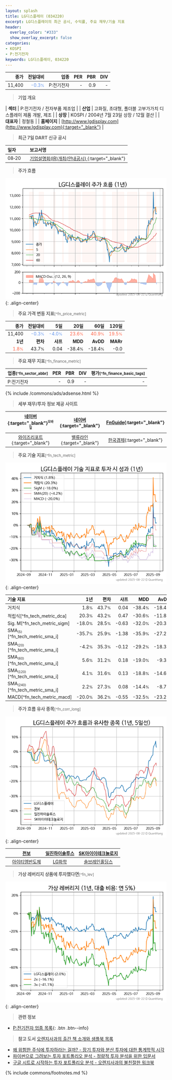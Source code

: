 ```yaml
---
layout: splash
title: LG디스플레이 (034220)
excerpt: LG디스플레이의 최근 공시, 수익률, 주요 재무/기술 지표
header:
  overlay_color: "#333"
  show_overlay_excerpt: false
categories:
- KOSPI
- P:전기전자
keywords: LG디스플레이, 034220
---
```


| **종가** | **전일대비** | **업종** | **PER** | **PBR** | **DIV** |
| -------: | -----------: | -------: | ------: | ------: | ------: |
| 11,400 | <span style="color: cornflowerblue">-0.3<small>%</small></span> | P:전기전자 | - | 0.9 | - |

<!-- more -->


> **기업 개요**<a id="company"></a>

| <span style="white-space:nowrap;">**섹터**</span> | P:전기전자 / 전자부품 제조업 |
| <span style="white-space:nowrap;">**산업**</span> | 고화질, 초대형, 폴더블 고부가가치 디스플레이 제품 개발, 제조 |
| <span style="white-space:nowrap;">**상장**</span> | KOSPI / 2004년 7월 23일 상장 / 12월 결산 |
| <span style="white-space:nowrap;">**대표자**</span> | 정철동 |
| <span style="white-space:nowrap;">**홈페이지**</span> | [http://www.lgdisplay.com](http://www.lgdisplay.com){:target="_blank"} |


> **최근 7일 DART 신규 공시**<a id="dart"></a>

| **일자** |      | **보고서명** |
| :------- | :--- | :----------- |
| 08&#x2011;20 | | [기업설명회(IR)개최(안내공시)              ](https://dart.fss.or.kr/dsaf001/main.do?rcpNo=20250820800284){:target="_blank"} |


> **주가 흐름**<a id="price"></a>

![034220](/stock/images/034220.png){: .align-center}


> **주요 가격 변동 지표**<small>[^fn_price_metric]</small>

| **종가** | **전일대비** | **5일** | **20일** | **60일** | **120일** |
| -------: | -----------: | ------: | -------: | -------: | --------: |
| 11,400 | <span style="color: cornflowerblue">-0.3<small>%</small></span> | <span style="color: cornflowerblue">-4.0<small>%</small></span> | <span style="color: tomato">23.6<small>%</small></span> | <span style="color: tomato">40.9<small>%</small></span> | <span style="color: tomato">19.5<small>%</small></span> |
| **1년** | **편차** | **샤프** | **MDD** | **AvDD** | **MARr** |
| <span style="color: tomato">1.8<small>%</small></span> | 43.7<small>%</small> | 0.04 | -38.4<small>%</small> | -18.4<small>%</small> | -0.0 |


> **주요 재무 지표**<small>[^fn_finance_metric]</small>

| **업종**<small>[^fn_sector_abbr]</small> | **PER** | **PBR** | **DIV** | **평가**<small>[^fn_finance_basic_tags]</small> |
| :--------------------------------------- | ------: | ------: | ------: | ----------------------------------------------: |
| P:전기전자 | - | 0.9 | - | - |



{% include /commons/ads/adsense.html %}

> **세부 재무/투자 정보 제공 사이트**

| [네이버](https://m.stock.naver.com/domestic/stock/034220/finance/summary){:target="_blank"}<sup><small>모바일</small></sup> | [네이버](https://finance.naver.com/item/coinfo.naver?code=034220){:target="_blank"} | [FnGuide](https://comp.fnguide.com/SVO2/ASP/SVD_Invest.asp?gicode=A034220&MenuYn=Y){:target="_blank"} |
| :---: | :---: | :---: |
| [와이즈리포트](https://comp.wisereport.co.kr/company/c1040001.aspx?cmp_cd=034220){:target="_blank"} | [밸류라인](https://www.valueline.co.kr/finance/summary/034220){:target="_blank"} | [한국경제](https://markets.hankyung.com/stock/034220/financial-summary){:target="_blank"} |


> **주요 기술 지표**<small>[^fn_tech_metric]</small>


![034220](/stock/images/034220_tech.png){: .align-center}

| **기술 지표** | **1년** | **편차** | **샤프** | **MDD** | **AvDD** |
| :------------ | ------: | -----------: | -------: | ------: | -------: |
| 거치식 | 1.8<small>%</small> | 43.7<small>%</small> | 0.04 | -38.4<small>%</small> | -18.4<small>%</small> |
| 적립식[^fn_tech_metric_dca] | 20.3<small>%</small> | 43.2<small>%</small> | 0.47 | -30.6<small>%</small> | -11.8<small>%</small> |
| Sig. M[^fn_tech_metric_sigm] | -18.0<small>%</small> | 28.5<small>%</small> | -0.63 | -32.0<small>%</small> | -20.3<small>%</small> |
| SMA<small><sub>(5)</sub></small>[^fn_tech_metric_sma_i] | -35.7<small>%</small> | 25.9<small>%</small> | -1.38 | -35.9<small>%</small> | -27.2<small>%</small> |
| SMA<small><sub>(20)</sub></small>[^fn_tech_metric_sma_i] | -4.2<small>%</small> | 35.3<small>%</small> | -0.12 | -29.2<small>%</small> | -18.3<small>%</small> |
| SMA<small><sub>(60)</sub></small>[^fn_tech_metric_sma_i] | 5.6<small>%</small> | 31.2<small>%</small> | 0.18 | -19.0<small>%</small> | -9.3<small>%</small> |
| SMA<small><sub>(120)</sub></small>[^fn_tech_metric_sma_i] | 4.1<small>%</small> | 31.6<small>%</small> | 0.13 | -18.8<small>%</small> | -14.6<small>%</small> |
| SMA<small><sub>(240)</sub></small>[^fn_tech_metric_sma_i] | 2.2<small>%</small> | 27.3<small>%</small> | 0.08 | -14.4<small>%</small> | -8.7<small>%</small> |
| MACD[^fn_tech_metric_macd] | -20.0<small>%</small> | 36.2<small>%</small> | -0.55 | -32.5<small>%</small> | -23.2<small>%</small> |


> **주가 흐름 유사 종목**<a id="corr"></a><small>[^fn_corr_long]</small>

![034220](/stock/images/034220_corr.png){: .align-center}

|       | [천보](/278280/) | [일진하이솔루스](/271940/) | [SK아이이테크놀로지](/361610/) |
| :---: | :------------------------------------: | :------------------------------------: | :------------------------------------: |
|       | [아이티엠반도체](/084850/) | [LG화학](/051910/) | [솔브레인홀딩스](/036830/) |


> **가상 레버리지 상품에 투자했다면**<a id="2x"></a><small>[^fn_lev]</small>

![034220](/stock/images/034220_2x.png){: .align-center}


> **관련 정보**

- [P:전기전자 업종 목록](/stats/sector/kospi_업종_전기전자_종목/){: .btn .btn--info}

> **참고 도서** [오렌지사과의 출간 책 소개와 샘플북 목록](https://kongdori.tistory.com/691)

- [왜 위험한 주식에 투자하라는 걸까? - 장기 투자와 분산 투자에 대한 통계학적 시각](https://kongdori.tistory.com/421)
- [파이썬으로 그려보는 투자 포트폴리오 분석  - 정량적 투자 분석을 위한 입문서](https://kongdori.tistory.com/643)
- [구글 시트로 시작하는 투자 포트폴리오 분석 - 오렌지사과의 불친절한 워크북](https://kongdori.tistory.com/449)


{% include commons/footnotes.md %}